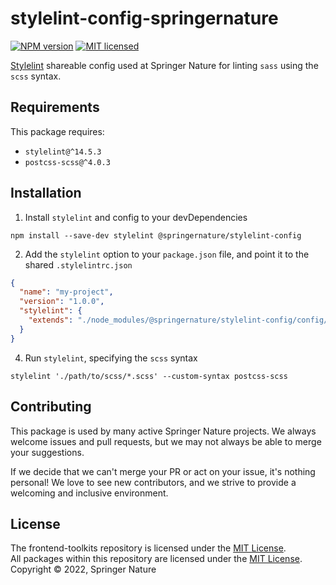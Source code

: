 # stylelint-config-springernature
[![NPM version][badge-npm]][info-npm]
[![MIT licensed][badge-license]][info-license]

[Stylelint](https://stylelint.io/) shareable config used at Springer Nature for linting `sass` using the `scss` syntax.

## Requirements

This package requires:
- `stylelint@^14.5.3`
- `postcss-scss@^4.0.3`

## Installation

1. Install `stylelint` and config to your devDependencies
```
npm install --save-dev stylelint @springernature/stylelint-config
```

2. Add the `stylelint` option to your `package.json` file, and point it to the shared `.stylelintrc.json`

```json
{
  "name": "my-project",
  "version": "1.0.0",
  "stylelint": {
    "extends": "./node_modules/@springernature/stylelint-config/config/.stylelintrc.json"
  }
}
```

4. Run `stylelint`, specifying the `scss` syntax

```
stylelint './path/to/scss/*.scss' --custom-syntax postcss-scss
```

## Contributing

This package is used by many active Springer Nature projects. We always welcome issues and pull requests, but we may not always be able to merge your suggestions.

If we decide that we can't merge your PR or act on your issue, it's nothing personal! We love to see new contributors, and we strive to provide a welcoming and inclusive environment.

## License

The frontend-toolkits repository is licensed under the [MIT License][info-license].    
All packages within this repository are licensed under the [MIT License][info-license].    
Copyright &copy; 2022, Springer Nature

[info-license]: LICENSE
[badge-license]: https://img.shields.io/badge/license-MIT-blue.svg
[info-npm]: https://www.npmjs.org/package/%40springernature%2Fstylelint-config
[badge-npm]: http://img.shields.io/npm/v/%40springernature%2Fstylelint-config.svg

